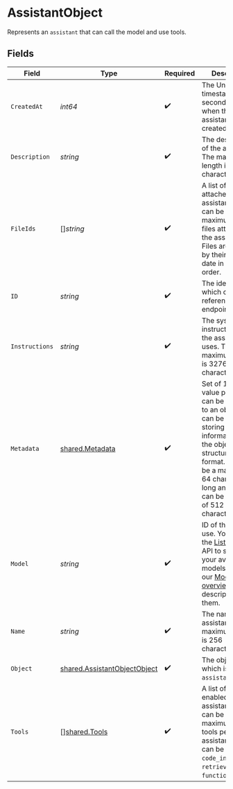 # AssistantObject

Represents an `assistant` that can call the model and use tools.


## Fields

| Field                                                                                                                                                                                                                                                       | Type                                                                                                                                                                                                                                                        | Required                                                                                                                                                                                                                                                    | Description                                                                                                                                                                                                                                                 |
| ----------------------------------------------------------------------------------------------------------------------------------------------------------------------------------------------------------------------------------------------------------- | ----------------------------------------------------------------------------------------------------------------------------------------------------------------------------------------------------------------------------------------------------------- | ----------------------------------------------------------------------------------------------------------------------------------------------------------------------------------------------------------------------------------------------------------- | ----------------------------------------------------------------------------------------------------------------------------------------------------------------------------------------------------------------------------------------------------------- |
| `CreatedAt`                                                                                                                                                                                                                                                 | *int64*                                                                                                                                                                                                                                                     | :heavy_check_mark:                                                                                                                                                                                                                                          | The Unix timestamp (in seconds) for when the assistant was created.                                                                                                                                                                                         |
| `Description`                                                                                                                                                                                                                                               | *string*                                                                                                                                                                                                                                                    | :heavy_check_mark:                                                                                                                                                                                                                                          | The description of the assistant. The maximum length is 512 characters.<br/>                                                                                                                                                                                |
| `FileIds`                                                                                                                                                                                                                                                   | []*string*                                                                                                                                                                                                                                                  | :heavy_check_mark:                                                                                                                                                                                                                                          | A list of [file](/docs/api-reference/files) IDs attached to this assistant. There can be a maximum of 20 files attached to the assistant. Files are ordered by their creation date in ascending order.<br/>                                                 |
| `ID`                                                                                                                                                                                                                                                        | *string*                                                                                                                                                                                                                                                    | :heavy_check_mark:                                                                                                                                                                                                                                          | The identifier, which can be referenced in API endpoints.                                                                                                                                                                                                   |
| `Instructions`                                                                                                                                                                                                                                              | *string*                                                                                                                                                                                                                                                    | :heavy_check_mark:                                                                                                                                                                                                                                          | The system instructions that the assistant uses. The maximum length is 32768 characters.<br/>                                                                                                                                                               |
| `Metadata`                                                                                                                                                                                                                                                  | [shared.Metadata](../../../pkg/models/shared/metadata.md)                                                                                                                                                                                                   | :heavy_check_mark:                                                                                                                                                                                                                                          | Set of 16 key-value pairs that can be attached to an object. This can be useful for storing additional information about the object in a structured format. Keys can be a maximum of 64 characters long and values can be a maxium of 512 characters long.<br/> |
| `Model`                                                                                                                                                                                                                                                     | *string*                                                                                                                                                                                                                                                    | :heavy_check_mark:                                                                                                                                                                                                                                          | ID of the model to use. You can use the [List models](/docs/api-reference/models/list) API to see all of your available models, or see our [Model overview](/docs/models/overview) for descriptions of them.<br/>                                           |
| `Name`                                                                                                                                                                                                                                                      | *string*                                                                                                                                                                                                                                                    | :heavy_check_mark:                                                                                                                                                                                                                                          | The name of the assistant. The maximum length is 256 characters.<br/>                                                                                                                                                                                       |
| `Object`                                                                                                                                                                                                                                                    | [shared.AssistantObjectObject](../../../pkg/models/shared/assistantobjectobject.md)                                                                                                                                                                         | :heavy_check_mark:                                                                                                                                                                                                                                          | The object type, which is always `assistant`.                                                                                                                                                                                                               |
| `Tools`                                                                                                                                                                                                                                                     | [][shared.Tools](../../../pkg/models/shared/tools.md)                                                                                                                                                                                                       | :heavy_check_mark:                                                                                                                                                                                                                                          | A list of tool enabled on the assistant. There can be a maximum of 128 tools per assistant. Tools can be of types `code_interpreter`, `retrieval`, or `function`.<br/>                                                                                      |